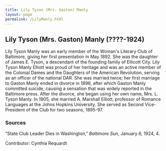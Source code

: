 ```yaml
---
title: Lily Tyson (Mrs. Gaston) Manly
layout: page
permalink: /LilyManly.html
---
```


## Lily Tyson (Mrs. Gaston) Manly (????-1924)

Lily Tyson Manly was an early member of the Woman's Literary Club of Baltimore, giving her first presentation in May 1892. She was the daughter of James E. Tyson, a descendant of the founding family of Ellicott City. Lily Tyson Manly Elliott was proud of her heritage and was an active member of the Colonial Dames and the Daughters of the American Revolution, serving as an officer of the national DAR. She was married twice; her first marriage to Gaston Manly ended in divorce in 1896, after which Gaston Manly committed suicide, causing a sensation that was widely reported in the Baltimore press. After the divorce, she began using her own name, Mrs. L. Tyson Manly. In 1905, she married A. Marshall Elliott, professor of Romance Languages at the Johns Hopkins University. She served as Second Vice-President of the Club for two seasons, 1895-97.

### Sources

“State Club Leader Dies in Washington,” *Baltimore Sun*, January 6, 1924, 4.

Contributor: Cynthia Requardt